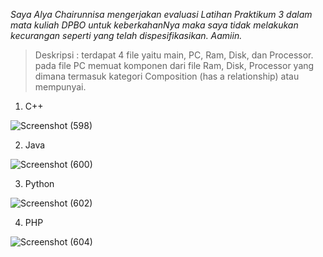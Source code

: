 *Saya Alya Chairunnisa mengerjakan evaluasi Latihan Praktikum 3 dalam mata kuliah DPBO untuk keberkahanNya maka saya tidak melakukan kecurangan seperti yang telah dispesifikasikan. Aamiin.*

> Deskripsi : terdapat 4 file yaitu main, PC, Ram, Disk, dan Processor. pada file PC memuat komponen dari file Ram, Disk, Processor yang dimana termasuk
> kategori Composition (has a relationship) atau mempunyai.

1. C++

![Screenshot (598)](https://user-images.githubusercontent.com/75361865/155889368-33fe2987-20ad-4695-9240-1bce20f841f2.png)

2. Java

![Screenshot (600)](https://user-images.githubusercontent.com/75361865/155889434-4095a7cf-c0c8-44c7-9b5e-4eb62d4dfb6a.png)

3. Python


![Screenshot (602)](https://user-images.githubusercontent.com/75361865/155890111-c062ed73-7888-4ebc-9051-38aa84a85465.png)

4. PHP



![Screenshot (604)](https://user-images.githubusercontent.com/75361865/155891644-252423fb-8ceb-44d9-86d7-c89c93815a98.png)

